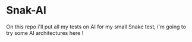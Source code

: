 # Snak-AI
On this repo i'll put all my tests on AI for my small Snake test, i'm going to try some AI architectures here ! 
